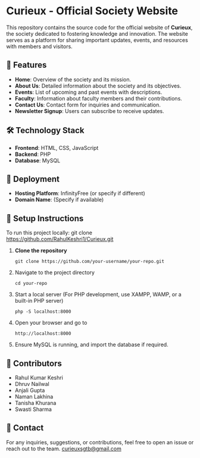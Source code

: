 # Curieux - Official Society Website

This repository contains the source code for the official website of **Curieux**, the society dedicated to fostering knowledge and innovation. The website serves as a platform for sharing important updates, events, and resources with members and visitors.

## 🌟 Features
- **Home**: Overview of the society and its mission.
- **About Us**: Detailed information about the society and its objectives.
- **Events**: List of upcoming and past events with descriptions.
- **Faculty**: Information about faculty members and their contributions.
- **Contact Us**: Contact form for inquiries and communication.
- **Newsletter Signup**: Users can subscribe to receive updates.

## 🛠️ Technology Stack
- **Frontend**: HTML, CSS, JavaScript
- **Backend**: PHP
- **Database**: MySQL

## 🚀 Deployment
- **Hosting Platform**: InfinityFree (or specify if different)
- **Domain Name**: (Specify if available)

## 🔧 Setup Instructions
To run this project locally:
git clone https://github.com/RahulKeshri1/Curieux.git
1. **Clone the repository**  
   ```
   git clone https://github.com/your-username/your-repo.git
2. Navigate to the project directory
   ```
   cd your-repo
3. Start a local server (For PHP development, use XAMPP, WAMP, or a built-in PHP server)
   ```
   php -S localhost:8000
4. Open your browser and go to
   ```
   http://localhost:8000
5. Ensure MySQL is running, and import the database if required.

## 👥 Contributors
- Rahul Kumar Keshri
- Dhruv Nailwal
- Anjali Gupta
- Naman Lakhina
- Tanisha Khurana
- Swasti Sharma

## 📩 Contact
For any inquiries, suggestions, or contributions, feel free to open an issue or reach out to the team.
curieuxsgtb@gmail.com
